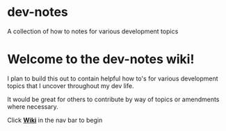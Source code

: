 # dev-notes
A collection of how to notes for various development topics

# Welcome to the dev-notes wiki!

I plan to build this out to contain helpful how to's for various development topics that I uncover throughout my dev life.

It would be great for others to contribute by way of topics or amendments where necessary.

Click [**Wiki**](https://github.com/eodeluga/dev-notes/wiki) in the nav bar to begin
